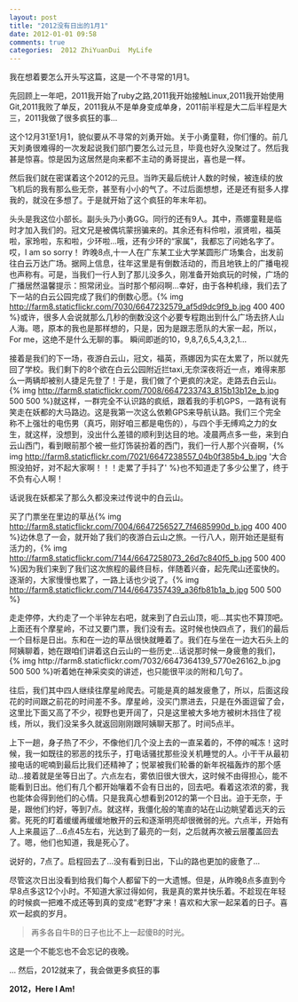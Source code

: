```yaml
---
layout: post
title: "2012没有日出的1月1"
date: 2012-01-01 09:58
comments: true
categories:  2012 ZhiYuanDui  MyLife
---
```

	

我在想着要怎么开头写这篇，这是一个不寻常的1月1。

先回顾上一年吧，2011我开始了ruby之路,2011我开始接触Linux,2011我开始使用Git,2011我败了单反，2011我从不是单身变成单身，2011前半程是大二后半程是大三，2011我做了很多疯狂的事...

这个12月31至1月1，貌似要从不寻常的刘勇开始。关于小勇童鞋，你们懂的。前几天刘勇很难得的一次发起说我们部门要怎么过元旦，毕竟也好久没聚过了。然后我甚是惊喜。惊是因为这居然是向来都不主动的勇哥提出，喜也是一样。

然后我们就在密谋着这个2012的元旦。当昨天最后统计人数的时候，被连续的放飞机后的我有那么些无奈，甚至有小小的气了。不过后面想想，还是还有挺多人撑我的，就没在多想了。于是就开始了这个疯狂的年末年初。

头头是我这位小部长。副头头乃小勇GG。同行的还有9人。其中，燕娜童鞋是临时才加入我们的。冠文兄是被偶坑蒙拐骗来的。其余还有科伶啦，淑贤啦，福英啦，家玲啦，东和啦，少环啦...哦，还有少环的“家属”，我都忘了问她名字了。哎，I am so sorry！
昨晚8点,十一人在广东某工业大学某圆形广场集合，出发前往白云万达广场。据网上信息，往年这里是有倒数活动的，而且地铁上的广播电视也声称有。可是，当我们一行人到了那儿没多久，刚准备开始疯玩的时候，广场的广播居然温馨提示：照常闭业。当时那个郁闷啊...幸好，由于各种机缘，我们去了下一站的白云公园完成了我们的倒数心愿。{% img http://farm8.staticflickr.com/7030/6647232579_af5d9dc9f9_b.jpg 400 400 %}或许，很多人会说就那么几秒的倒数没这个必要专程跑出到什么广场去挤人山人海。嗯，原本的我也是那样想的，只是，因为是跟志愿队的大家一起，所以，For me，这绝不是什么无聊的事。
瞬间即逝的10，9,8,7,6,5,4,3,2,1...

接着是我们的下一场，夜游白云山，冠文，福英，燕娜因为实在太累了，所以就先回了学校。我们剩下的8个欲在白云公园附近拦taxi,无奈深夜将近一点，难得来那么一两辆却被别人捷足先登了！于是，我们做了个更疯的决定。走路去白云山。{% img http://farm8.staticflickr.com/7008/6647233743_815b13b12e_b.jpg 500 500 %}就这样，一群完全不认识路的疯纸，跟着我的手机GPS，一路有说有笑走在妖都的大马路边。这是我第一次这么依赖GPS来导航认路。我们三个完全称不上强壮的电伤男（真巧，刚好咱三都是电伤的），与四个手无缚鸡之力的女生，就这样，没想到，没出什么差错的顺利到达目的地。凌晨两点多一些，来到白云山西门，看到眼前那个被一些灯饰装扮着的西门，我们一行人那个兴奋啊，{% img http://farm8.staticflickr.com/7021/6647238557_04b0f385b4_b.jpg '大合照没拍好，对不起大家啊！！！走累了手抖了' %}也不知道走了多少公里了，终于不负有心人啊！

话说我在妖都呆了那么久都没来过传说中的白云山。

买了门票坐在里边的草丛{% img http://farm8.staticflickr.com/7004/6647256527_7f4685990d_b.jpg 400 400 %}边休息了一会，就开始了我们的夜游白云山之旅。一行八人，刚开始还是挺有活力的，{% img http://farm8.staticflickr.com/7144/6647258073_26d7c840f5_b.jpg 500 400 %}因为我们来到了我们这次旅程的最终目标，伴随着兴奋，起先爬山还蛮快的。逐渐的，大家慢慢也累了，一路上话也少说了。{% img http://farm8.staticflickr.com/7144/6647357439_a36fb81b1a_b.jpg 500 500 %}
<!-- more -->走走停停，大约走了一个半钟左右吧，就来到了白云山顶，呃...其实也不算顶吧。上面还有个摩星岭，不过又要门票，我们没有去。这时候也快四点了，我们的最后一个目标是日出。东和在一边的草丛很快就睡着了。我们在与坐在一边大石头上的阿姨聊着，她在跟咱们讲着这白云山的一些历史...话说那时候一身疲惫的我们，{% img http://farm8.staticflickr.com/7032/6647364139_5770e26162_b.jpg 500 500 %}听着她在神采奕奕的讲述，也只能很平淡的附和几句了。

往后，我们其中四人继续往摩星岭爬去。可能是真的越发疲惫了，所以，后面这段花的时间跟之前花的时间差不多。摩星岭，没买门票进去，只是在外面逗留了会，这里比下面又高了不少，视野也更开阔了，只是这里被大多地方被树木挡住了视线，所以，我们没呆多久就返回刚刚跟阿姨聊天那了。时间5点半。

上下一趟，身子热了不少，不像他们几个没上去的一直呆着的，不停的喊冻！这时候，我一如既往的邪恶的找乐子，打电话骚扰那些没关机睡觉的人。小干干从最初接电话的呢喃到最后比我们还精神了；悦翠被我们轮番的新年祝福轰炸的那个感动...接着就是坐等日出了。六点左右，雾依旧很大很大，这时候不由得担心，能不能看到日出。他们有几个都开始嚷着不会有日出的，回去吧。看着这浓浓的雾，我也能体会得到他们的心情。只是我真心想看到2012的第一个日出。迫于无奈，于是，跟他们约好，等到7点。就这样，我僵化般的笔直的站在山边眺望着远天的云雾。死死的盯着缓缓再缓缓地散开的云和逐渐明亮却很微弱的光。六点半，开始有人上来晨运了...6点45左右，光达到了最亮的一刻，之后就再次被云层覆盖回去了。嗯，他们也知道，我是死心了。

说好的，7点了。启程回去了...没有看到日出，下山的路也更加的疲惫了...

尽管这次日出没看到给我们每个人都留下的一大遗憾。但是，从昨晚8点多直到今早8点多这12个小时。不知道大家过得如何，我是真的累并快乐着。不趁现在年轻的时候疯一把难不成还等到真的变成“老野”才来！喜欢和大家一起呆着的日子。喜欢一起疯的岁月。

>再多各自牛B的日子也比不上一起傻B的时光。

这是一个不能忘也不会忘记的夜晚。

...
然后，2012就来了，我会做更多疯狂的事

**2012，Here I Am!**